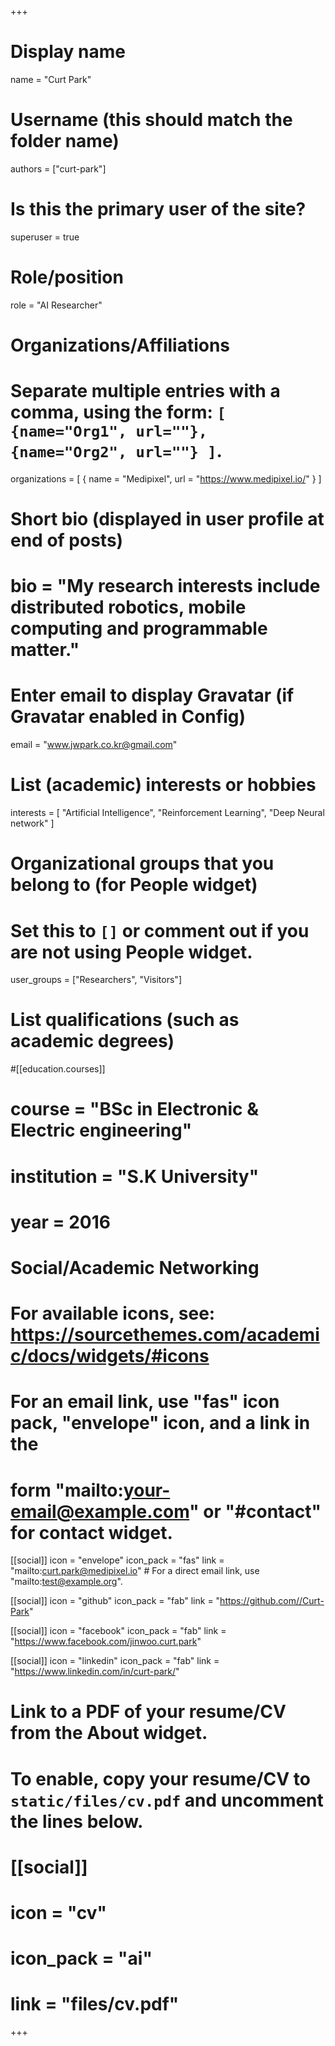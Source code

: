 +++
# Display name
name = "Curt Park"

# Username (this should match the folder name)
authors = ["curt-park"]

# Is this the primary user of the site?
superuser = true

# Role/position
role = "AI Researcher"

# Organizations/Affiliations
#   Separate multiple entries with a comma, using the form: `[ {name="Org1", url=""}, {name="Org2", url=""} ]`.
organizations = [ { name = "Medipixel", url = "https://www.medipixel.io/" } ]

# Short bio (displayed in user profile at end of posts)
# bio = "My research interests include distributed robotics, mobile computing and programmable matter."

# Enter email to display Gravatar (if Gravatar enabled in Config)
email = "www.jwpark.co.kr@gmail.com"

# List (academic) interests or hobbies
interests = [
  "Artificial Intelligence",
  "Reinforcement Learning",
  "Deep Neural network"
]

# Organizational groups that you belong to (for People widget)
#   Set this to `[]` or comment out if you are not using People widget.
user_groups = ["Researchers", "Visitors"]

# List qualifications (such as academic degrees)
#[[education.courses]]
#  course = "BSc in Electronic & Electric engineering"
#  institution = "S.K University"
#  year = 2016

# Social/Academic Networking
# For available icons, see: https://sourcethemes.com/academic/docs/widgets/#icons
#   For an email link, use "fas" icon pack, "envelope" icon, and a link in the
#   form "mailto:your-email@example.com" or "#contact" for contact widget.

[[social]]
  icon = "envelope"
  icon_pack = "fas"
  link = "mailto:curt.park@medipixel.io"  # For a direct email link, use "mailto:test@example.org".

[[social]]
  icon = "github"
  icon_pack = "fab"
  link = "https://github.com//Curt-Park"

[[social]]
  icon = "facebook"
  icon_pack = "fab"
  link = "https://www.facebook.com/jinwoo.curt.park"

[[social]]
  icon = "linkedin"
  icon_pack = "fab"
  link = "https://www.linkedin.com/in/curt-park/"

# Link to a PDF of your resume/CV from the About widget.
# To enable, copy your resume/CV to `static/files/cv.pdf` and uncomment the lines below.
# [[social]]
#   icon = "cv"
#   icon_pack = "ai"
#   link = "files/cv.pdf"

+++
